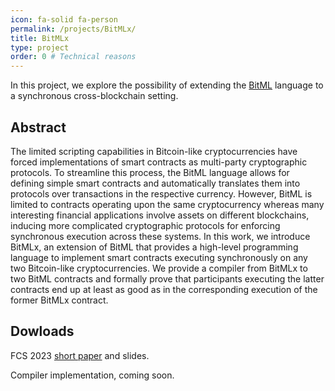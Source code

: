 ```yaml
---
icon: fa-solid fa-person
permalink: /projects/BitMLx/
title: BitMLx
type: project
order: 0 # Technical reasons
---
```


In this project, we explore the possibility of extending the [BitML](https://eprint.iacr.org/2018/122.pdf) language to a synchronous cross-blockchain setting.

## Abstract
The limited scripting capabilities in Bitcoin-like cryptocurrencies have forced implementations of smart contracts as multi-party cryptographic protocols. To streamline this process, the BitML language allows for defining simple smart contracts and automatically translates them into protocols over transactions in the respective currency. However, BitML is limited to contracts operating upon the same cryptocurrency whereas many interesting financial applications involve assets on different blockchains, inducing more complicated cryptographic protocols for enforcing synchronous execution across these systems. In this work, we introduce BitMLx, an extension of BitML that provides a high-level programming language to implement smart contracts executing synchronously on any two Bitcoin-like cryptocurrencies. We provide a compiler from BitMLx to two BitML contracts and formally prove that participants executing the latter contracts end up at least as good as in the corresponding execution of the former BitMLx contract. 

## Dowloads

FCS 2023 [short paper](../../downloads/BitMLx__FCS23.pdf) and slides.

Compiler implementation, coming soon.